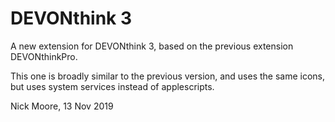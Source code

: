 DEVONthink 3
============

A new extension for DEVONthink 3, based on the previous extension DEVONthinkPro.

This one is broadly similar to the previous version, and uses the same icons, but uses system services instead of applescripts.

Nick Moore, 13 Nov 2019

